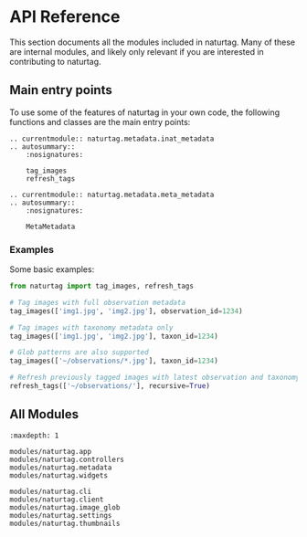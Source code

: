 # API Reference
This section documents all the modules included in naturtag. Many of these are internal modules,
and likely only relevant if you are interested in contributing to naturtag.

## Main entry points
To use some of the features of naturtag in your own code, the following functions and classes are
the main entry points:

```{eval-rst}
.. currentmodule:: naturtag.metadata.inat_metadata
.. autosummary::
    :nosignatures:

    tag_images
    refresh_tags
```
```{eval-rst}
.. currentmodule:: naturtag.metadata.meta_metadata
.. autosummary::
    :nosignatures:

    MetaMetadata
```

### Examples
Some basic examples:

```python
from naturtag import tag_images, refresh_tags

# Tag images with full observation metadata
tag_images(['img1.jpg', 'img2.jpg'], observation_id=1234)

# Tag images with taxonomy metadata only
tag_images(['img1.jpg', 'img2.jpg'], taxon_id=1234)

# Glob patterns are also supported
tag_images(['~/observations/*.jpg'], taxon_id=1234)

# Refresh previously tagged images with latest observation and taxonomy metadata
refresh_tags(['~/observations/'], recursive=True)
```

## All Modules
```{toctree}
:maxdepth: 1

modules/naturtag.app
modules/naturtag.controllers
modules/naturtag.metadata
modules/naturtag.widgets

modules/naturtag.cli
modules/naturtag.client
modules/naturtag.image_glob
modules/naturtag.settings
modules/naturtag.thumbnails
```
